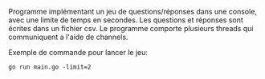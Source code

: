 Programme implémentant un jeu de questions/réponses dans une console, avec une limite de temps en secondes.
Les questions et réponses sont écrites dans un fichier csv.
Le programme comporte plusieurs threads qui communiquent a l'aide de channels.

Exemple de commande pour lancer le jeu:

`go run main.go -limit=2`